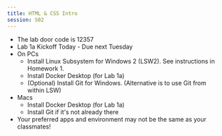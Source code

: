 ```yaml
---
title: HTML & CSS Intro
session: S02
---
```

* The lab door code is 12357
* Lab 1a Kickoff Today - Due next Tuesday
* On PCs
    * Install Linux Subsystem for Windows 2 (LSW2). See instructions in Homework 1.
    * Install Docker Desktop (for Lab 1a)
    * (Optional) Install Git for Windows. (Alternative is to use Git from within LSW)
* Macs
    * Install Docker Desktop (for Lab 1a)
    * Install Git if it's not already there
* Your preferred apps and environment may not be the same as your classmates!